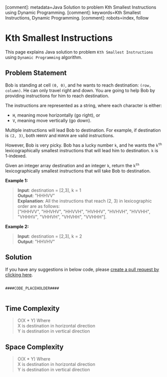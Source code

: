 [comment]: metadata=Java Solution to problem Kth Smallest Instructions using Dynamic Programming.
[comment]: keywords=Kth Smallest Instructions, Dynamic Programming.
[comment]: robots=index, follow


<h1>Kth Smallest Instructions</h1>
<p>
This page explains Java solution to problem <code class="inline">Kth Smallest Instructions</code> using <code class="inline">Dynamic Programming</code> algorithm.
</p>


<h2 class="heading">Problem Statement</h2>
<p>
Bob is standing at cell <code class="inline">(0, 0)</code>, and he wants to reach destination: <code class="inline">(row, column)</code>. He can only travel right and down. You are going to help Bob by providing instructions for him to reach destination.
</p>
<p>
The instructions are represented as a string, where each character is either:
</p>
<ul>
<li><code class="inline">H</code>, meaning move horizontally (go right), or</li>
<li><code class="inline">V</code>, meaning move vertically (go down).</li>
</ul>
<p>
Multiple instructions will lead Bob to destination. For example, if destination is <code class="inline">(2, 3)</code>, both <code class="inline">HHHVV</code> and <code class="inline">HVHVH</code> are valid instructions.
</p>
<p>
However, Bob is very picky. Bob has a lucky number <code class="inline">k</code>, and he wants the <code class="inline">k<sup>th</sup></code> lexicographically smallest instructions that will lead him to destination. <code class="inline">k</code> is 1-indexed.
</p>
<p>
Given an integer array destination and an integer <code class="inline">k</code>, return the <code class="inline">k<sup>th</sup></code> lexicographically smallest instructions that will take Bob to destination.
</p>

<b>Example 1:</b>
<blockquote>
<p>
<b>Input</b>: destination = [2,3], k = 1<br/>
<b>Output</b>: "HHHVV"<br/>
<b>Explanation</b>: All the instructions that reach (2, 3) in lexicographic order are as follows: <br />
["HHHVV", "HHVHV", "HHVVH", "HVHHV", "HVHVH", "HVVHH", "VHHHV", "VHHVH", "VHVHH", "VVHHH"].<br/>
</p>
</blockquote>

<b>Example 2:</b>
<blockquote>
<p>
<b>Input</b>: destination = [2,3], k = 2<br/>
<b>Output</b>: "HHVHV"<br/>
</p>
</blockquote>


<h2 class="heading">Solution</h2>
If you have any suggestions in below code, please <a href="####LINK_PLACEHOLDER####" target="_blank" rel="noopener noreferrer" class="absolute">create a pull request by clicking here</a>.
<pre>
<code class="language-java">
####CODE_PLACEHOLDER####
</code>
</pre>


<h2 class="heading">Time Complexity</h2>
<blockquote>
<p>
O(X * Y) Where <br />
X is destination in horizontal direction <br />
Y is destination in vertical direction 
</p>
</blockquote>


<h2 class="heading">Space Complexity</h2>
<blockquote>
<p>
O(X * Y) Where <br />
X is destination in horizontal direction <br />
Y is destination in vertical direction 
</p>
</blockquote>